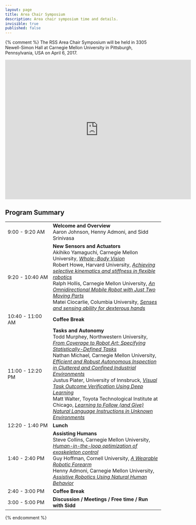 ```yaml
---
layout: page
title: Area Chair Symposium
description: Area chair symposium time and details.
invisible: true
published: false
---
```


{% comment %}
The RSS Area Chair Symposium will be held in 3305 Newell-Simon Hall at Carnegie Mellon University in
Pittsburgh, Pennsylvania, USA on April 6, 2017.

<iframe src="https://www.google.com/maps/embed?pb=!1m18!1m12!1m3!1d3036.4386202453593!2d-79.9456134!3d40.443428!2m3!1f0!2f0!3f0!3m2!1i1024!2i768!4f13.1!3m3!1m2!1s0x8834f2216b3de60b%3A0x9dc3e7773e241828!2sNewell-Simon+Hall!5e0!3m2!1sen!2sus!4v1490145373776" width="600" height="450" frameborder="0" style="border:0" allowfullscreen></iframe>

## Program Summary

<table class="table">
    <tbody class="text-left">
      <tr>
        <td style="width: 130px">9:00 - 9:20 AM</td>
        <td>
          <b>Welcome and Overview</b> <br/>
          Aaron Johnson, Henny Admoni, and Sidd Srinivasa
        </td>
      </tr>
      <tr>
        <td>9:20 - 10:40 AM</td>
        <td>
          <b>New Sensors and Actuators</b> <br/>
          Akihiko Yamaguchi, Carnegie Mellon University, <a href="javascript:void($('#yamaguchi').toggle());"><i>Whole-Body Vision</i></a>
          <div id="yamaguchi" style="display:none;">
            <br/>
            We propose using cameras (as well as acceleromters, gyros, ...) to provide tactile and proximity sensing in robot skin. Following the principle that "Sensing Solves Robotics", covering an entire robot with cameras greatly simplifies robot control.
          </div>
          <br/>
          Robert Howe, Harvard University, <a href="javascript:void($('#howe').toggle());"><i>Achieving selective kinematics and stiffness in flexible robotics</i></a>
          <div id="howe" style="display:none;">
            <br/>
            We are working to create a new technology that allows robot structures to transition between soft and hard, based on “laminar jamming.” In its simplest form, thin sheets of a flexible material (e.g. ordinary printer paper) are stacked inside a plastic envelope. When the bag is connected to a vacuum pump, the layers are pressed together by the pressure of the surrounding air, and friction locks them together into a single stiff structure. Because the bending stiffness of a beam is proportional to its thickness to the third power, even a few laminae can produce dramatic increases in stiffness. These “jamming elements” can be integrated into soft robot actuators and structures, allowing controlled transitions between stiff and compliant behavior. This enables a number of useful capabilities. One example is variable kinematics: if a row of jamming actuators is embedded along the length of a soft bending actuator, they can stiffen to form rigid “links” separated by compliant joints, so the robot can switch between a continuously-bending tentacle and a jointed arm. Another example is shape-locking, which would hold the current shape of the actuator after power is removed. These elements can be combined to create a wide range of new robotic capabilities.
          </div>
          <br/>
          Ralph Hollis, Carnegie Mellon University, <a href="javascript:void($('#hollis').toggle());"><i>An Omnidirectional Mobile Robot with Just Two Moving Parts</i></a>
          <div id="hollis" style="display:none;">
            <br/>
            We discuss the design and operation of SIMbot, a ballbot mobile robot powered by a direct drive closed-loop spherical induction motor. Performance results are given, including comparison with a ballbot which employs a more conventional mechanical drive.
          </div>
          <br/>
          Matei Ciocarlie, Columbia University, <a href="javascript:void($('#ciocarlie').toggle());"><i>Senses and sensing ability for dexterous hands</i></a>
          <div id="ciocarlie" style="display:none;">
            <br/>
            I will present new results on sensors and sensing modalities for dexterous hands (including tactile and proprioceptive sensing), and new analysis of grasp quality metrics that make use of such data.
          </div>
        </td>
      </tr>
      <tr>
        <td>10:40 - 11:00 AM</td>
        <td>
          <b>Coffee Break</b>
        </td>
      </tr>
      <tr>
        <td>11:00 - 12:20 PM</td>
        <td>
          <b>Tasks and Autonomy</b> <br/>
          Todd Murphey, Northwestern University, <a href="javascript:void($('#murphey').toggle());"><i>From Coverage to Robot Art: Specifying Statistically-Defined Tasks</i></a>
          <div id="murphey" style="display:none;">
            <br/>
            This talk will focus on ergodicity-based task specification for robotic systems and how merging data-driven analysis and trajectory analysis yields a rich and computable paradigm in which tasks are represented as distributions. Examples include active shape estimation, rehabilitation/assistive technologies, and robotic drawing.
          </div>
          <br/>
          Nathan Michael, Carnegie Mellon University, <a href="javascript:void($('#michael').toggle());"><i>Efficient and Robust Autonomous Inspection in Cluttered and Confined Industrial Environments</i></a>
          <div id="michael" style="display:none;">
            <br/>
            Autonomous inspection in confined and cluttered environments requires planning, perception, and control strategies that are amenable to challenging and diverse environment and operation conditions. In this talk, we will present recent theoretic and systems developments to enable robust and precise autonomous inspection.
          </div>
          <br/>
          Justus Piater, University of Innsbruck, <a href="javascript:void($('#piater').toggle());"><i>Visual Task Outcome Verification Using Deep Learning</i></a>
          <div id="piater" style="display:none;">
            <br/>
            We recently developed a method allowing a robot to assert visually whether a manipulation has achieved the desired effect or not. If the answer is negative, it generates a corrective motion, bringing the manipulation closer to success.  Both outcome assessment and motion generation are done by deep CNNs, using training data automatically generated from very few real-world examples.
          </div>
          <br/>
          Matt Walter, Toyota Technological Institute at Chicago, <a href="javascript:void($('#walter').toggle());"><i>Learning to Follow (and Give) Natural Language Instructions in Unknown Environments</i></a>
          <div id="walter" style="display:none;">
            <br/>
            Natural language promises an efficient and flexible means for humans to communicate with robots, whether they are assisting the physically impaired, or performing disaster mitigation tasks as our surrogates. In this talk, I will describe our recent work developing end-to-end methods that enable robots to interpret free-form instructions in a priori unknown environments, without the need for specialized linguistic resources. If time allows, I will also talk about efforts to essentially invert this model in order to allow robots to generate natural language instructions.
          </div>
        </td>
      </tr>
      <tr>
        <td>12:20 - 1:40 PM</td>
        <td>
          <b>Lunch</b>
        </td>
      </tr>
      <tr>
        <td>1:40 - 2:40 PM</td>
        <td>
          <b>Assisting Humans</b> <br/>
          Steve Collins, Carnegie Mellon University, <a href="javascript:void($('#collins').toggle());"><i>Human-in-the-loop optimization of exoskeleton control</i></a>
          <div id="collins" style="display:none;">
            <br/>
            I would describe our recent big result (now in review at Science) tha automatically customizing exoskeleton assistance during walking and running under various conditions leads to huge improvements in performance. I would also admonish the field to stop doing crappy prosthetics and exoskeleton research, for example in which no human participants are involved.
          </div>
          <br/>
          Guy Hoffman, Cornell University, <a href="javascript:void($('#hoffman').toggle());"><i>A Wearable Robotic Forearm</i></a>
          <div id="hoffman" style="display:none;">
            <br/>
            We present the design and implementation of a wearable robotic forearm for close-range human-robot collaboration. We discuss usage scenarios, kinematics, bio-mechanical load analysis, and insights from three studies of people interacting with the robot.
          </div>
          <br/>
          Henny Admoni, Carnegie Mellon University, <a href="javascript:void($('#admoni').toggle());"><i>Assistive Robotics Using Natural Human Behavior</i></a>
          <div id="admoni" style="display:none;">
            <br/>
            Assistive robots must recognize human mental states---such as what people intend to do or where they need help---in order to provide effective assistance. People naturally express their mental states through their behavior, like eye gaze. Robots that detect, interpret, and respond to human behavior can provide better assistance.
          </div>
        </td>
      </tr>
      <tr>
        <td>2:40 - 3:00 PM</td>
        <td>
          <b>Coffee Break</b>
        </td>
      </tr>
      <tr>
        <td>3:00 - 5:00 PM</td>
        <td>
          <b>Discussion / Meetings / Free time / Run with Sidd</b>
        </td>
      </tr>
    </tbody>
</table>

{% endcomment %}
